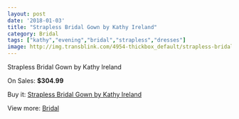 ```yaml
---
layout: post
date: '2018-01-03'
title: "Strapless Bridal Gown by Kathy Ireland"
category: Bridal
tags: ["kathy","evening","bridal","strapless","dresses"]
image: http://img.transblink.com/4954-thickbox_default/strapless-bridal-gown-by-kathy-ireland.jpg
---
```

Strapless Bridal Gown by Kathy Ireland

On Sales: **$304.99**
<a href="https://www.transblink.com/en/bridal/1553-strapless-bridal-gown-by-kathy-ireland.html"><amp-img layout="responsive" width="600" height="600" src="//img.transblink.com/4954-thickbox_default/strapless-bridal-gown-by-kathy-ireland.jpg" alt="Strapless Bridal Gown by Kathy Ireland 0" /></a>
<a href="https://www.transblink.com/en/bridal/1553-strapless-bridal-gown-by-kathy-ireland.html"><amp-img layout="responsive" width="600" height="600" src="//img.transblink.com/4956-thickbox_default/strapless-bridal-gown-by-kathy-ireland.jpg" alt="Strapless Bridal Gown by Kathy Ireland 1" /></a>
<a href="https://www.transblink.com/en/bridal/1553-strapless-bridal-gown-by-kathy-ireland.html"><amp-img layout="responsive" width="600" height="600" src="//img.transblink.com/4955-thickbox_default/strapless-bridal-gown-by-kathy-ireland.jpg" alt="Strapless Bridal Gown by Kathy Ireland 2" /></a>

Buy it: [Strapless Bridal Gown by Kathy Ireland](https://www.transblink.com/en/bridal/1553-strapless-bridal-gown-by-kathy-ireland.html "Strapless Bridal Gown by Kathy Ireland")

View more: [Bridal](https://www.transblink.com/en/3-bridal "Bridal")